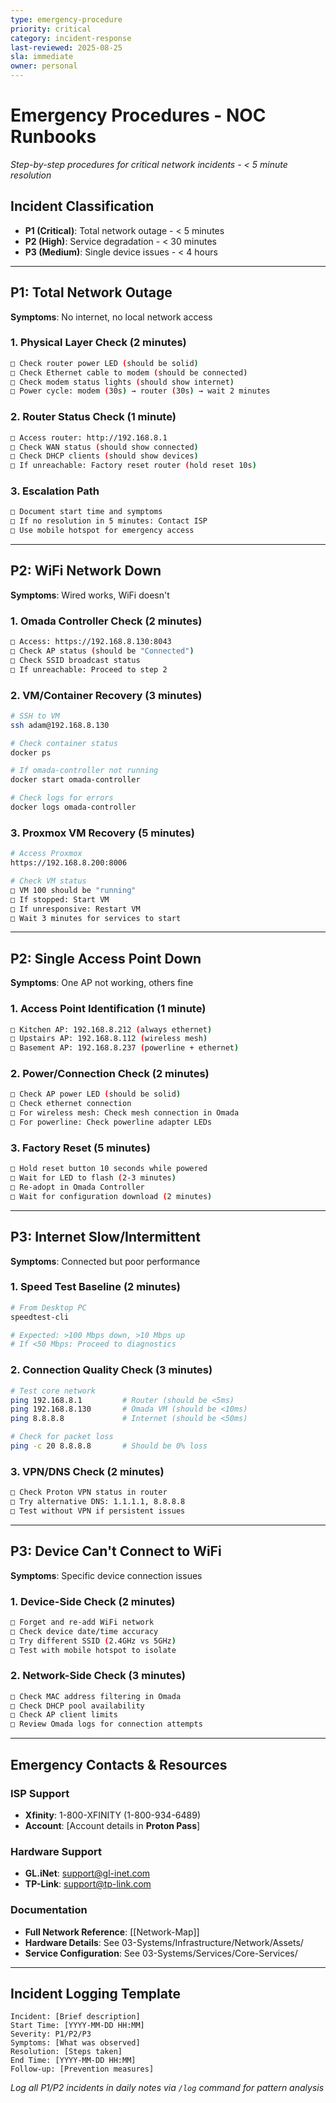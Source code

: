 ```yaml
---
type: emergency-procedure
priority: critical
category: incident-response
last-reviewed: 2025-08-25
sla: immediate
owner: personal
---
```


# Emergency Procedures - NOC Runbooks

*Step-by-step procedures for critical network incidents - < 5 minute resolution*

## Incident Classification

- **P1 (Critical)**: Total network outage - < 5 minutes
- **P2 (High)**: Service degradation - < 30 minutes  
- **P3 (Medium)**: Single device issues - < 4 hours

---

## P1: Total Network Outage

**Symptoms**: No internet, no local network access

### 1. Physical Layer Check (2 minutes)
```bash
□ Check router power LED (should be solid)
□ Check Ethernet cable to modem (should be connected)
□ Check modem status lights (should show internet)
□ Power cycle: modem (30s) → router (30s) → wait 2 minutes
```

### 2. Router Status Check (1 minute)
```bash
□ Access router: http://192.168.8.1
□ Check WAN status (should show connected)
□ Check DHCP clients (should show devices)
□ If unreachable: Factory reset router (hold reset 10s)
```

### 3. Escalation Path
```bash
□ Document start time and symptoms
□ If no resolution in 5 minutes: Contact ISP
□ Use mobile hotspot for emergency access
```

---

## P2: WiFi Network Down

**Symptoms**: Wired works, WiFi doesn't

### 1. Omada Controller Check (2 minutes)
```bash
□ Access: https://192.168.8.130:8043
□ Check AP status (should be "Connected")
□ Check SSID broadcast status
□ If unreachable: Proceed to step 2
```

### 2. VM/Container Recovery (3 minutes)
```bash
# SSH to VM
ssh adam@192.168.8.130

# Check container status
docker ps

# If omada-controller not running
docker start omada-controller

# Check logs for errors
docker logs omada-controller
```

### 3. Proxmox VM Recovery (5 minutes)
```bash
# Access Proxmox
https://192.168.8.200:8006

# Check VM status
□ VM 100 should be "running"
□ If stopped: Start VM
□ If unresponsive: Restart VM
□ Wait 3 minutes for services to start
```

---

## P2: Single Access Point Down

**Symptoms**: One AP not working, others fine

### 1. Access Point Identification (1 minute)
```bash
□ Kitchen AP: 192.168.8.212 (always ethernet)
□ Upstairs AP: 192.168.8.112 (wireless mesh)
□ Basement AP: 192.168.8.237 (powerline + ethernet)
```

### 2. Power/Connection Check (2 minutes)
```bash
□ Check AP power LED (should be solid)
□ Check ethernet connection
□ For wireless mesh: Check mesh connection in Omada
□ For powerline: Check powerline adapter LEDs
```

### 3. Factory Reset (5 minutes)
```bash
□ Hold reset button 10 seconds while powered
□ Wait for LED to flash (2-3 minutes)
□ Re-adopt in Omada Controller
□ Wait for configuration download (2 minutes)
```

---

## P3: Internet Slow/Intermittent

**Symptoms**: Connected but poor performance

### 1. Speed Test Baseline (2 minutes)
```bash
# From Desktop PC
speedtest-cli

# Expected: >100 Mbps down, >10 Mbps up
# If <50 Mbps: Proceed to diagnostics
```

### 2. Connection Quality Check (3 minutes)
```bash
# Test core network
ping 192.168.8.1         # Router (should be <5ms)
ping 192.168.8.130       # Omada VM (should be <10ms)
ping 8.8.8.8             # Internet (should be <50ms)

# Check for packet loss
ping -c 20 8.8.8.8       # Should be 0% loss
```

### 3. VPN/DNS Check (2 minutes)
```bash
□ Check Proton VPN status in router
□ Try alternative DNS: 1.1.1.1, 8.8.8.8
□ Test without VPN if persistent issues
```

---

## P3: Device Can't Connect to WiFi

**Symptoms**: Specific device connection issues

### 1. Device-Side Check (2 minutes)
```bash
□ Forget and re-add WiFi network
□ Check device date/time accuracy
□ Try different SSID (2.4GHz vs 5GHz)
□ Test with mobile hotspot to isolate
```

### 2. Network-Side Check (3 minutes)
```bash
□ Check MAC address filtering in Omada
□ Check DHCP pool availability
□ Check AP client limits
□ Review Omada logs for connection attempts
```

---

## Emergency Contacts & Resources

### ISP Support
- **Xfinity**: 1-800-XFINITY (1-800-934-6489)
- **Account**: [Account details in **Proton Pass**]

### Hardware Support
- **GL.iNet**: support@gl-inet.com
- **TP-Link**: support@tp-link.com

### Documentation
- **Full Network Reference**: [[Network-Map]]
- **Hardware Details**: See 03-Systems/Infrastructure/Network/Assets/
- **Service Configuration**: See 03-Systems/Services/Core-Services/

---

## Incident Logging Template

```
Incident: [Brief description]
Start Time: [YYYY-MM-DD HH:MM]
Severity: P1/P2/P3
Symptoms: [What was observed]
Resolution: [Steps taken]
End Time: [YYYY-MM-DD HH:MM]
Follow-up: [Prevention measures]
```

*Log all P1/P2 incidents in daily notes via `/log` command for pattern analysis*